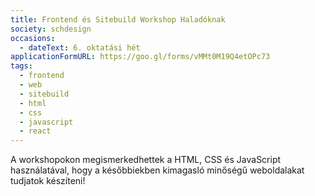 ```yaml
---
title: Frontend és Sitebuild Workshop Haladóknak
society: schdesign
occasions:
  - dateText: 6. oktatási hét
applicationFormURL: https://goo.gl/forms/vMMt0M19Q4etOPc73
tags:
  - frontend
  - web
  - sitebuild
  - html
  - css
  - javascript
  - react
---
```


A workshopokon megismerkedhettek a HTML, CSS és JavaScript használatával, hogy a későbbiekben kimagasló minőségű weboldalakat tudjatok készíteni!
